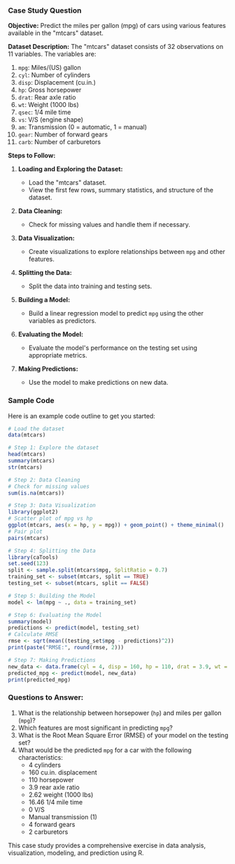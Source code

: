### Case Study Question

**Objective:**
Predict the miles per gallon (mpg) of cars using various features available in the "mtcars" dataset.

**Dataset Description:**
The "mtcars" dataset consists of 32 observations on 11 variables. The variables are:

1. `mpg`: Miles/(US) gallon
2. `cyl`: Number of cylinders
3. `disp`: Displacement (cu.in.)
4. `hp`: Gross horsepower
5. `drat`: Rear axle ratio
6. `wt`: Weight (1000 lbs)
7. `qsec`: 1/4 mile time
8. `vs`: V/S (engine shape)
9. `am`: Transmission (0 = automatic, 1 = manual)
10. `gear`: Number of forward gears
11. `carb`: Number of carburetors

**Steps to Follow:**

1. **Loading and Exploring the Dataset:**
   - Load the "mtcars" dataset.
   - View the first few rows, summary statistics, and structure of the dataset.

2. **Data Cleaning:**
   - Check for missing values and handle them if necessary.

3. **Data Visualization:**
   - Create visualizations to explore relationships between `mpg` and other features.

4. **Splitting the Data:**
   - Split the data into training and testing sets.

5. **Building a Model:**
   - Build a linear regression model to predict `mpg` using the other variables as predictors.

6. **Evaluating the Model:**
   - Evaluate the model's performance on the testing set using appropriate metrics.

7. **Making Predictions:**
   - Use the model to make predictions on new data.

### Sample Code

Here is an example code outline to get you started:

```r
# Load the dataset
data(mtcars)

# Step 1: Explore the dataset
head(mtcars)
summary(mtcars)
str(mtcars)

# Step 2: Data Cleaning
# Check for missing values
sum(is.na(mtcars))

# Step 3: Data Visualization
library(ggplot2)
# Scatter plot of mpg vs hp
ggplot(mtcars, aes(x = hp, y = mpg)) + geom_point() + theme_minimal()
# Pair plot
pairs(mtcars)

# Step 4: Splitting the Data
library(caTools)
set.seed(123)
split <- sample.split(mtcars$mpg, SplitRatio = 0.7)
training_set <- subset(mtcars, split == TRUE)
testing_set <- subset(mtcars, split == FALSE)

# Step 5: Building the Model
model <- lm(mpg ~ ., data = training_set)

# Step 6: Evaluating the Model
summary(model)
predictions <- predict(model, testing_set)
# Calculate RMSE
rmse <- sqrt(mean((testing_set$mpg - predictions)^2))
print(paste("RMSE:", round(rmse, 2)))

# Step 7: Making Predictions
new_data <- data.frame(cyl = 4, disp = 160, hp = 110, drat = 3.9, wt = 2.62, qsec = 16.46, vs = 0, am = 1, gear = 4, carb = 2)
predicted_mpg <- predict(model, new_data)
print(predicted_mpg)
```

### Questions to Answer:

1. What is the relationship between horsepower (`hp`) and miles per gallon (`mpg`)?
2. Which features are most significant in predicting `mpg`?
3. What is the Root Mean Square Error (RMSE) of your model on the testing set?
4. What would be the predicted `mpg` for a car with the following characteristics:
   - 4 cylinders
   - 160 cu.in. displacement
   - 110 horsepower
   - 3.9 rear axle ratio
   - 2.62 weight (1000 lbs)
   - 16.46 1/4 mile time
   - 0 V/S
   - Manual transmission (1)
   - 4 forward gears
   - 2 carburetors

This case study provides a comprehensive exercise in data analysis, visualization, modeling, and prediction using R.
